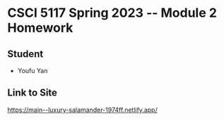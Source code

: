 # CSCI 5117 Spring 2023 -- Module 2 Homework

## Student

- Youfu Yan

## Link to Site

<https://main--luxury-salamander-1974ff.netlify.app/>
